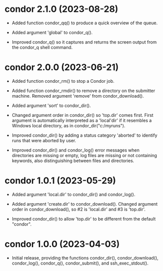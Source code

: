 # condor 2.1.0 (2023-08-28)

* Added function condor_qq() to produce a quick overview of the queue.

* Added argument 'global' to condor_q().

* Improved condor_q() so it captures and returns the screen output from the
  condor_q shell command.




# condor 2.0.0 (2023-06-21)

* Added function condor_rm() to stop a Condor job.

* Added function condor_rmdir() to remove a directory on the submitter machine.
  Removed argument 'remove' from condor_download().

* Added argument 'sort' to condor_dir().

* Changed argument order in condor_dir() so 'top.dir' comes first. First
  argument is automatically interpreted as a 'local'dir' if it resembles a
  Windows local directory, as in condor_dir("c:/myruns").

* Improved condor_dir() by adding a status category 'aborted' to identify runs
  that were aborted by user.

* Improved condor_dir() and condor_log() error messages when directories are
  missing or empty, log files are missing or not containing keywords, also
  distinguishing between files and directories.




# condor 1.0.1 (2023-05-29)

* Added argument 'local.dir' to condor_dir() and condor_log().

* Added argument 'create.dir' to condor_download(). Changed argument order in
  condor_download(), so #2 is 'local.dir' and #3 is 'top.dir'.

* Improved condor_dir() to allow 'top.dir' to be different from the default
  "condor".




# condor 1.0.0 (2023-04-03)

* Initial release, providing the functions condor_dir(), condor_download(),
  condor_log(), condor_q(), condor_submit(), and ssh_exec_stdout().
